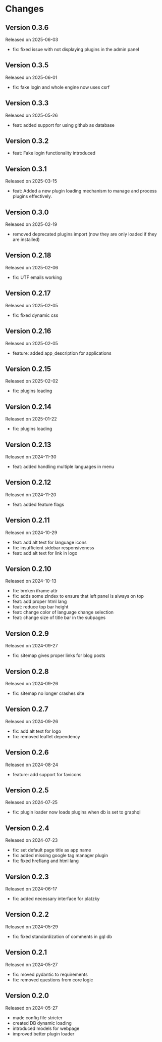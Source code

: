 # Changes

 
## Version 0.3.6
Released on 2025-06-03

- fix: fixed issue with not displaying plugins in the admin panel

## Version 0.3.5
Released on 2025-06-01
- fix: fake login and whole engine now uses csrf

## Version 0.3.3
Released on 2025-05-26
- feat: added support for using github as database


## Version 0.3.2
- feat: Fake login functionality introduced


## Version 0.3.1
Released on 2025-03-15

- feat: Added a new plugin loading mechanism to manage and process plugins effectively.


## Version 0.3.0
Released on 2025-02-19

- removed deprecated plugins import (now they are only loaded if they are installed)


## Version 0.2.18
Released on 2025-02-06

- fix: UTF emails working


## Version 0.2.17
Released on 2025-02-05

- fix: fixed dynamic css


## Version 0.2.16
Released on 2025-02-05

- feature: added app_description for applications

## Version 0.2.15
Released on 2025-02-02

- fix: plugins loading

## Version 0.2.14
Released on 2025-01-22

- fix: plugins loading


## Version 0.2.13
Released on 2024-11-30

- feat: added handling multiple languages in menu


## Version 0.2.12
Released on 2024-11-20

- feat: added feature flags


## Version 0.2.11
Released on 2024-10-29

- feat: add alt text for language icons
- fix: insufficient sidebar responsiveness
- feat: add alt text for link in logo


## Version 0.2.10
Released on 2024-10-13

- fix: broken iframe attr
- fix: adds some zIndex to ensure that left panel is always on top
- feat: add proper html lang
- feat: reduce top bar height
- feat: change color of language change selection
- feat: change size of title bar in the subpages

## Version 0.2.9
Released on 2024-09-27

- fix: sitemap gives proper links for blog posts

## Version 0.2.8
Released on 2024-09-26

- fix: sitemap no longer crashes site

## Version 0.2.7
Released on 2024-09-26

- fix: add alt text for logo
- fix: removed leaflet dependency

## Version 0.2.6
Released on 2024-08-24

- feature: add support for favicons

## Version 0.2.5
Released on 2024-07-25

- fix: plugin loader now loads plugins when db is set to graphql

## Version 0.2.4
Released on 2024-07-23

- fix: set default page title as app name
- fix: added missing google tag manager plugin
- fix: fixed hreflang and html lang

## Version 0.2.3
Released on 2024-06-17

- fix: added necessary interface for platzky

## Version 0.2.2
Released on 2024-05-29

- fix: fixed standardization of comments in gql db

## Version 0.2.1
Released on 2024-05-27

- fix: moved pydantic to requirements
- fix: removed questions from core logic

## Version 0.2.0
Released on 2024-05-27

- made config file stricter
- created DB dynamic loading
- introduced models for webpage
- improved better plugin loader

